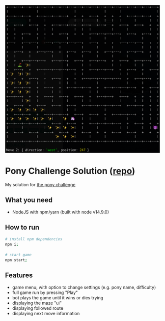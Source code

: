 <img width="600" src="./previews/preview.png" alt="Game preview"/>

# Pony Challenge Solution ([repo](https://github.com/petr166/pony-challenge))

My solution for [the pony challenge](https://ponychallenge.trustpilot.com/index.html)

## What you need

- NodeJS with npm/yarn (built with node v14.9.0)

## How to run

```bash
# install npm dependencies
npm i;

# start game
npm start;
```

## Features

- game menu, with option to change settings (e.g. pony name, difficulty)
- full game run by pressing "Play"
- bot plays the game until it wins or dies trying
- displaying the maze "ui"
- displaying followed route
- displaying next move information
